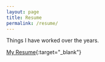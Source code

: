 ```yaml
---
layout: page
title: Resume
permalink: /resume/
---
```


Things I have worked over the years.

[My Resume](https://gitmor.github.io/index-traditional.html){:target="_blank"}